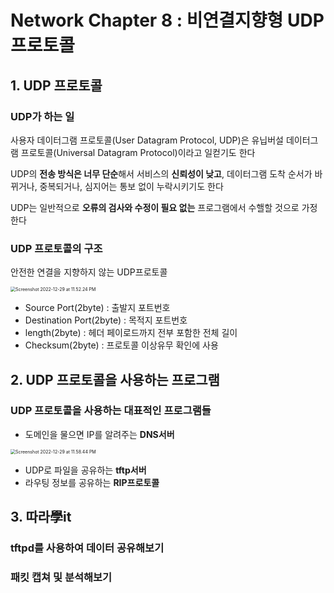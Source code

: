 # Network Chapter 8 : 비연결지향형 UDP 프로토콜

## 1. UDP 프로토콜

### UDP가 하는 일

사용자 데이터그램 프로토콜(User Datagram Protocol, UDP)은 유닙버설 데이터그램 프로토콜(Universal Datagram Protocol)이라고 일컫기도 한다

UDP의 **전송 방식은 너무 단순**해서 서비스의 **신뢰성이 낮고**, 데이터그램 도착 순서가 바뀌거나, 중복되거나, 심지어는 통보 없이 누락시키기도 한다

UDP는 일반적으로 **오류의 검사와 수정이 필요 없는** 프로그램에서 수핼할 것으로 가정한다

### UDP 프로토콜의 구조

안전한 연결을 지향하지 않는 UDP프로토콜

<img src="/Users/yangsiseon/Desktop/TIL/asset/img/Screenshot 2022-12-29 at 11.52.24 PM.png" alt="Screenshot 2022-12-29 at 11.52.24 PM" style="zoom:50%;" />

- Source Port(2byte) : 출발지 포트번호
- Destination Port(2byte) : 목적지 포트번호
- length(2byte) : 헤더 페이로드까지 전부 포함한 전체 길이
- Checksum(2byte) : 프로토콜 이상유무 확인에 사용

## 2. UDP 프로토콜을 사용하는 프로그램

### UDP 프로토콜을 사용하는 대표적인 프로그램들

- 도메인을 물으면 IP를 알려주는 **DNS서버**

<img src="/Users/yangsiseon/Desktop/TIL/asset/img/Screenshot 2022-12-29 at 11.58.44 PM.png" alt="Screenshot 2022-12-29 at 11.58.44 PM" style="zoom:50%;" />

- UDP로 파일을 공유하는 **tftp서버**
- 라우팅 정보를 공유하는 **RIP프로토콜**

## 3. 따라學it

### tftpd를 사용하여 데이터 공유해보기

### 패킷 캡쳐 및 분석해보기